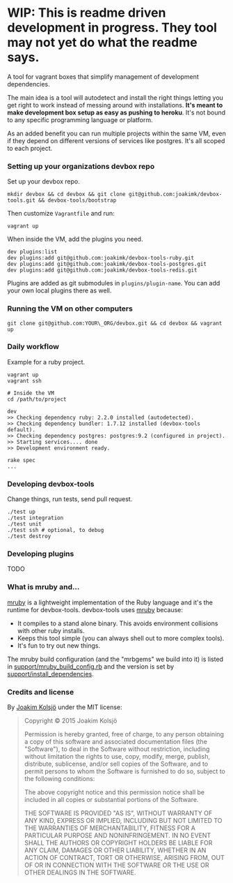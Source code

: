 # WIP: This is readme driven development in progress. They tool may not yet do what the readme says.

A tool for vagrant boxes that simplify management of development dependencies.

The main idea is a tool will autodetect and install the right things letting you get right to work instead of messing around with installations. **It's meant to make development box setup as easy as pushing to heroku**. It's not bound to any specific programming language or platform.

As an added benefit you can run multiple projects within the same VM, even if they depend on different versions of services like postgres. It's all scoped to each project.

### Setting up your organizations devbox repo

Set up your devbox repo.

    mkdir devbox && cd devbox && git clone git@github.com:joakimk/devbox-tools.git && devbox-tools/bootstrap

Then customize `Vagrantfile` and run:

    vagrant up

When inside the VM, add the plugins you need.

    dev plugins:list
    dev plugins:add git@github.com:joakimk/devbox-tools-ruby.git
    dev plugins:add git@github.com:joakimk/devbox-tools-postgres.git
    dev plugins:add git@github.com:joakimk/devbox-tools-redis.git

Plugins are added as git submodules in `plugins/plugin-name`. You can add your own local plugins there as well.

### Running the VM on other computers

    git clone git@github.com:YOUR\_ORG/devbox.git && cd devbox && vagrant up

### Daily workflow

Example for a ruby project.

    vagrant up
    vagrant ssh

    # Inside the VM
    cd /path/to/project

    dev
    >> Checking dependency ruby: 2.2.0 installed (autodetected).
    >> Checking dependency bundler: 1.7.12 installed (devbox-tools default).
    >> Checking dependency postgres: postgres:9.2 (configured in project).
    >> Starting services.... done
    >> Development environment ready.

    rake spec
    ...

### Developing devbox-tools

Change things, run tests, send pull request.

    ./test up
    ./test integration
    ./test unit
    ./test ssh # optional, to debug
    ./test destroy

### Developing plugins

TODO

### What is mruby and...

[mruby](http://www.mruby.org/) is a lightweight implementation of the Ruby language and it's the runtime for devbox-tools. devbox-tools uses [mruby](http://www.mruby.org/) because:

* It compiles to a stand alone binary. This avoids environment collisions with other ruby installs.
* Keeps this tool simple (you can always shell out to more complex tools).
* It's fun to try out new things.

The mruby build configuration (and the "mrbgems" we build into it) is listed in [support/mruby\_build\_config.rb](support/mruby_build_config.rb) and the version is set by [support/install\_dependencies](support/install_dependencies).

### Credits and license

By [Joakim Kolsjö](https://github.com/joakimk) under the MIT license:

>  Copyright © 2015 Joakim Kolsjö
>
>  Permission is hereby granted, free of charge, to any person obtaining a copy
>  of this software and associated documentation files (the "Software"), to deal
>  in the Software without restriction, including without limitation the rights
>  to use, copy, modify, merge, publish, distribute, sublicense, and/or sell
>  copies of the Software, and to permit persons to whom the Software is
>  furnished to do so, subject to the following conditions:
>
>  The above copyright notice and this permission notice shall be included in
>  all copies or substantial portions of the Software.
>
>  THE SOFTWARE IS PROVIDED "AS IS", WITHOUT WARRANTY OF ANY KIND, EXPRESS OR
>  IMPLIED, INCLUDING BUT NOT LIMITED TO THE WARRANTIES OF MERCHANTABILITY,
>  FITNESS FOR A PARTICULAR PURPOSE AND NONINFRINGEMENT. IN NO EVENT SHALL THE
>  AUTHORS OR COPYRIGHT HOLDERS BE LIABLE FOR ANY CLAIM, DAMAGES OR OTHER
>  LIABILITY, WHETHER IN AN ACTION OF CONTRACT, TORT OR OTHERWISE, ARISING FROM,
>  OUT OF OR IN CONNECTION WITH THE SOFTWARE OR THE USE OR OTHER DEALINGS IN
>  THE SOFTWARE.
